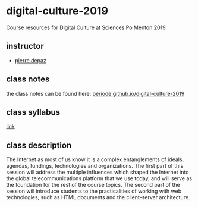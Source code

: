 # digital-culture-2019
Course resources for Digital Culture at Sciences Po Menton 2019

## instructor
- [pierre depaz](mailto:pierre.depaz@sciencespo.fr)

## class notes

the class notes can be found here: [periode.github.io/digital-culture-2019](https://periode.github.io/digital-culture-2019/)

## class syllabus

[link](https://github.com/periode/digital-culture-2019/blob/master/Syllabus.pdf)

## class description

The Internet as most of us know it is a complex entanglements of ideals, agendas, fundings, technologies and organizations. The first part of this session will address the multiple influences which shaped the Internet into the global telecommunications platform that we use today, and will serve as the foundation for the rest of the course topics. The second part of the session will introduce students to the practicalities of working with web technologies, such as HTML documents and the client-server architecture.
